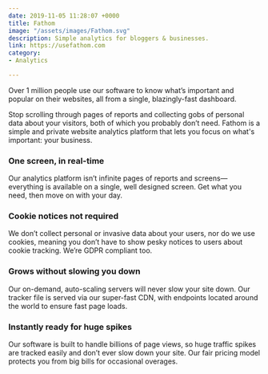 ```yaml
---
date: 2019-11-05 11:28:07 +0000
title: Fathom
image: "/assets/images/Fathom.svg"
description: Simple analytics for bloggers & businesses.
link: https://usefathom.com
category:
- Analytics

---
```

Over 1 million people use our software to know what’s important and popular on their websites, all from a single, blazingly-fast dashboard.

Stop scrolling through pages of reports and collecting gobs of personal data about your visitors, both of which you probably don’t need. Fathom is a simple and private website analytics platform that lets you focus on what's important: your business.

### One screen, in real-time

Our analytics platform isn’t infinite pages of reports and screens—everything is available on a single, well designed screen. Get what you need, then move on with your day.

### Cookie notices not required

We don’t collect personal or invasive data about your users, nor do we use cookies, meaning you don’t have to show pesky notices to users about cookie tracking. We’re GDPR compliant too.

### Grows without slowing you down

Our on-demand, auto-scaling servers will never slow your site down. Our tracker file is served via our super-fast CDN, with endpoints located around the world to ensure fast page loads.

### Instantly ready for huge spikes

Our software is built to handle billions of page views, so huge traffic spikes are tracked easily and don’t ever slow down your site. Our fair pricing model protects you from big bills for occasional overages.